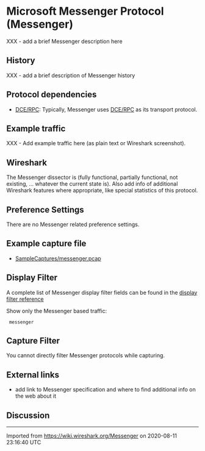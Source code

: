 # Microsoft Messenger Protocol (Messenger)

XXX - add a brief Messenger description here

## History

XXX - add a brief description of Messenger history

## Protocol dependencies

  - [DCE/RPC](/DCE/RPC): Typically, Messenger uses [DCE/RPC](/DCE/RPC) as its transport protocol.

## Example traffic

XXX - Add example traffic here (as plain text or Wireshark screenshot).

## Wireshark

The Messenger dissector is (fully functional, partially functional, not existing, ... whatever the current state is). Also add info of additional Wireshark features where appropriate, like special statistics of this protocol.

## Preference Settings

There are no Messenger related preference settings.

## Example capture file

  - [SampleCaptures/messenger.pcap](uploads/__moin_import__/attachments/SampleCaptures/messenger.pcap)

## Display Filter

A complete list of Messenger display filter fields can be found in the [display filter reference](http://www.wireshark.org/docs/dfref/m/messenger.html)

Show only the Messenger based traffic:

``` 
 messenger 
```

## Capture Filter

You cannot directly filter Messenger protocols while capturing.

## External links

  - add link to Messenger specification and where to find additional info on the web about it

## Discussion

---

Imported from https://wiki.wireshark.org/Messenger on 2020-08-11 23:16:40 UTC
